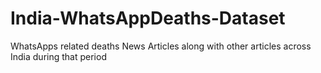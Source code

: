 # India-WhatsAppDeaths-Dataset
WhatsApps related deaths News Articles along with other articles across India during that period
